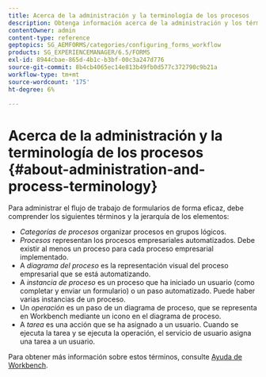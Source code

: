 ```yaml
---
title: Acerca de la administración y la terminología de los procesos
description: Obtenga información acerca de la administración y los términos de proceso como instancia de proceso, diagrama de proceso y operación.
contentOwner: admin
content-type: reference
geptopics: SG_AEMFORMS/categories/configuring_forms_workflow
products: SG_EXPERIENCEMANAGER/6.5/FORMS
exl-id: 8944cbae-865d-4b1c-b3bf-00c3a247d776
source-git-commit: 8b4cb4065ec14e813b49fb0d577c372790c9b21a
workflow-type: tm+mt
source-wordcount: '175'
ht-degree: 6%

---
```


# Acerca de la administración y la terminología de los procesos {#about-administration-and-process-terminology}

Para administrar el flujo de trabajo de formularios de forma eficaz, debe comprender los siguientes términos y la jerarquía de los elementos:

* *Categorías de procesos* organizar procesos en grupos lógicos.
* *Procesos* representan los procesos empresariales automatizados. Debe existir al menos un proceso para cada proceso empresarial implementado.
* A *diagrama del proceso* es la representación visual del proceso empresarial que se está automatizando.
* A *instancia de proceso* es un proceso que ha iniciado un usuario (como completar y enviar un formulario) o un paso automatizado. Puede haber varias instancias de un proceso.
* Un *operación* es un paso de un diagrama de proceso, que se representa en Workbench mediante un icono en el diagrama de proceso.
* A *tarea* es una acción que se ha asignado a un usuario. Cuando se ejecuta la tarea y se ejecuta la operación, el servicio de usuario asigna una tarea a un usuario.

Para obtener más información sobre estos términos, consulte [Ayuda de Workbench](https://www.adobe.com/go/learn_aemforms_workbench_63).
